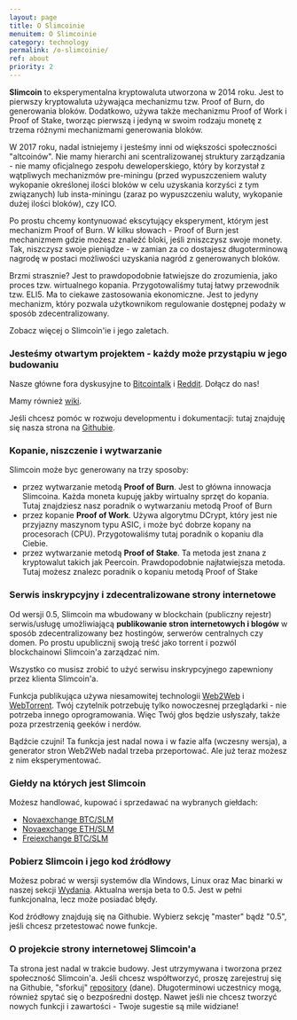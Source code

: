```yaml
---
layout: page
title: O Slimcoinie
menuitem: O Slimcoinie
category: technology
permalink: /o-slimcoinie/
ref: about
priority: 2
---
```


**Slimcoin** to eksperymentalna kryptowaluta utworzona w 2014 roku. Jest to pierwszy kryptowaluta używająca mechanizmu tzw. Proof of Burn, do generowania bloków. Dodatkowo, używa także mechanizmu Proof of Work i Proof of Stake, tworząc pierwszą i jedyną w swoim rodzaju monetę z trzema różnymi mechanizmami generowania bloków.

W 2017 roku, nadal istniejemy i jesteśmy inni od większości społeczności "altcoinów". Nie mamy hierarchi ani scentralizowanej struktury zarządzania - nie mamy oficjalnego zespołu deweloperskiego, który by korzystał z wątpliwych mechanizmów pre-miningu (przed wypuszczeniem waluty wykopanie określonej ilości bloków w celu uzyskania korzyści z tym związanych) lub insta-miningu (zaraz po wypuszczeniu waluty, wykopanie dużej ilości bloków), czy ICO.

Po prostu chcemy kontynuować ekscytujący eksperyment, którym jest mechanizm Proof of Burn. W kilku słowach - Proof of Burn jest mechanizmem gdzie możesz znaleźć bloki, jeśli zniszczysz swoje monety. Tak, niszczysz swoje pieniądze - w zamian za co dostajesz długoterminową nagrodę w postaci możliwości uzyskania nagród z generowanych bloków.

Brzmi strasznie? Jest to prawdopodobnie łatwiejsze do zrozumienia, jako proces tzw. wirtualnego kopania. Przygotowaliśmy tutaj łatwy przewodnik tzw. ELI5. Ma to ciekawe zastosowania ekonomiczne.  Jest to jedyny mechanizm, który pozwala użytkownikom regulowanie dostępnej podaży w sposób zdecentralizowany.

Zobacz więcej o Slimcoin'ie i jego zaletach.

### Jesteśmy otwartym projektem - każdy może przystąpiu w jego budowaniu

Nasze główne fora dyskusyjne to [Bitcointalk](https://bitcointalk.org/index.php?topic=1141676.0) i [Reddit](http://reddit.com/r/slimcoin). Dołącz do nas!

Mamy również [wiki](https://github.com/slimcoin-project/Slimcoin/wiki).

Jeśli chcesz pomóc w rozwoju developmentu i dokumentacji: tutaj znajduję się nasza strona na [Githubie](https://github.com/slimcoin-project/).

### Kopanie, niszczenie i wytwarzanie

Slimcoin może byc generowany na trzy sposoby:

* przez wytwarzanie metodą **Proof of Burn**. Jest to główna innowacja Slimcoina. Każda moneta kupuję jakby wirtualny sprzęt do kopania. Tutaj znajdziesz nasz poradnik o wytwarzaniu metodą Proof of Burn
* przez kopanie **Proof of Work**. Używa algorytmu DCrypt, który jest nie przyjazny maszynom typu ASIC, i może być dobrze kopany na procesorach (CPU). Przygotowaliśmy tutaj poradnik o kopaniu dla Ciebie. 
* przez wytwarzanie metodą **Proof of Stake**. Ta metoda jest znana z kryptowalut takich jak Peercoin. Prawdopodobnie najłatwiejsza metoda. Tutaj możesz znalezc poradnik o kopaniu metodą Proof of Stake

### Serwis inskrypcyjny i zdecentralizowane strony internetowe

Od wersji 0.5, Slimcoin ma wbudowany w blockchain (publiczny rejestr) serwis/usługę umożliwiającą **publikowanie stron internetowych i blogów** w sposób zdecentralizowany bez hostingów, serwerów centralnych czy domen. Po prostu upublicznij swoją treść jako torrent i pozwól blockchainowi Slimcoin'a zarządzać nim.

Wszystko co musisz zrobić to użyć serwisu inskrypcyjnego zapewniony przez klienta Slimcoin'a.

Funkcja publikująca używa niesamowitej technologii [Web2Web](https://github.com/elendirx/web2web) i [WebTorrent](https://webtorrent.io/). Twój czytelnik potrzebuję tylko nowoczesnej przeglądarki - nie potrzeba innego oprogramowania. Więc Twój głos będzie usłyszały, także poza przestrzenią geeków i nerdów.

Bądźcie czujni! Ta funkcja jest nadal nowa i w fazie alfa (wczesny wersja), a generator stron Web2Web nadal trzeba przeportować. Ale już teraz możesz z nim eksperymentować.

### Giełdy na których jest Slimcoin

Możesz handlować, kupować i sprzedawać na wybranych giełdach:

* [Novaexchange BTC/SLM](https://novaexchange.com/market/BTC_SLM)
* [Novaexchange ETH/SLM](https://novaexchange.com/market/ETH_SLM)
* [Freiexchange BTC/SLM](https://freiexchange.com/market/SLM/BTC)

### Pobierz Slimcoin i jego kod źródłowy

Możesz pobrać w wersji systemów dla Windows, Linux oraz Mac binarki w naszej sekcji [Wydania](https://github.com/slimcoin-project/Slimcoin/releases). Aktualna wersja beta to 0.5. Jest w pełni funkcjonalna, lecz może posiadać błędy.

Kod źródłowy znajdują się na Githubie. Wybierz sekcję "master" bądź "0.5", jeśli chcesz przetestować nowe funkcje.

### O projekcie strony internetowej Slimcoin'a

Ta strona jest nadal w trakcie budowy. Jest utrzymywana i tworzona przez społeczność Slimcoin'a. Jeśli chcesz współtworzyć, proszę zarejestruj się na Githubie, "sforkuj" [repository](https://github.com/slimcoin-project/slimcoin-project.github.io) (dane). Długoterminowi uczestnicy mogą, również spytać się o bezpośredni dostęp. Nawet jeśli nie chcesz tworzyć nowych funkcji i zawartości - Twoje sugestie są mile widziane!
